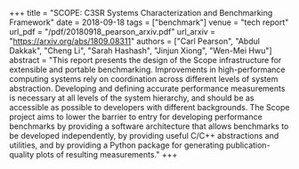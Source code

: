 +++
title = "SCOPE: C3SR Systems Characterization and Benchmarking Framework"
date = 2018-09-18
tags = ["benchmark"]
venue = "tech report"
url_pdf = "/pdf/20180918_pearson_arxiv.pdf"
url_arxiv = "https://arxiv.org/abs/1809.08311"
authors = ["Carl Pearson", "Abdul Dakkak", "Cheng Li", "Sarah Hashash", "Jinjun Xiong", "Wen-Mei Hwu"]
abstract = "This report presents the design of the Scope infrastructure for extensible and portable benchmarking. Improvements in high-performance computing systems rely on coordination across different levels of system abstraction. Developing and defining accurate performance measurements is necessary at all levels of the system hierarchy, and should be as accessible as possible to developers with different backgrounds. The Scope project aims to lower the barrier to entry for developing performance benchmarks by providing a software architecture that allows benchmarks to be developed independently, by providing useful C/C++ abstractions and utilities, and by providing a Python package for generating publication-quality plots of resulting measurements."
+++
